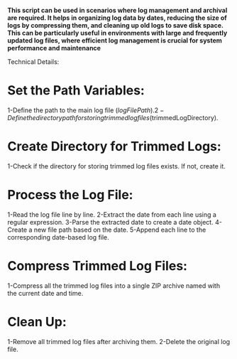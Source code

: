**This script can be used in scenarios where log management and archival are required. It helps in organizing log data by dates, reducing the size of logs by compressing them, and cleaning up old logs to save disk space. This can be particularly useful in environments with large and frequently updated log files, where efficient log management is crucial for system performance and maintenance**

Technical Details:
# Set the Path Variables:
1-Define the path to the main log file ($logFilePath).
2-Define the directory path for storing trimmed log files ($trimmedLogDirectory).

# Create Directory for Trimmed Logs:
1-Check if the directory for storing trimmed log files exists. If not, create it.

# Process the Log File:
1-Read the log file line by line.
2-Extract the date from each line using a regular expression.
3-Parse the extracted date to create a date object.
4-Create a new file path based on the date.
5-Append each line to the corresponding date-based log file.

# Compress Trimmed Log Files:
1-Compress all the trimmed log files into a single ZIP archive named with the current date and time.

# Clean Up:
1-Remove all trimmed log files after archiving them.
2-Delete the original log file.